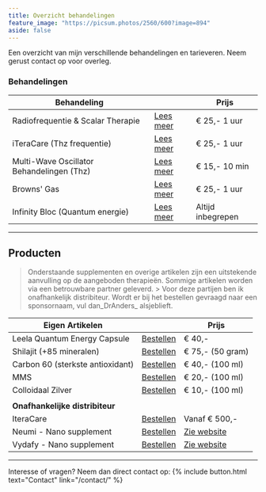 ```yaml
---
title: Overzicht behandelingen
feature_image: "https://picsum.photos/2560/600?image=894"
aside: false
---
```


Een overzicht van mijn verschillende behandelingen en tarieveren. Neem gerust contact op voor overleg.

### Behandelingen

| **Behandeling**                            	|                         	|  **Prijs**        |
|-------------------------------------------	|------------------------	  |-----------------	|
| Radiofrequentie & Scalar Therapie         	| [Lees meer](http://#/)  	| € 25,- 1 uur    	|
| iTeraCare (Thz frequentie)                	| [Lees meer](http://#/) 	  | € 25,- 1 uur    	|
| Multi-Wave Oscillator Behandelingen (Thz) 	| [Lees meer](http://#/](https://dokteranders.com/blog/multiwave/2023/06/12/Over-de-MWO/))   	| € 15,- 10 min   	|
| Browns' Gas                               	| [Lees meer](http://#/) 	  | € 25,- 1 uur    	|
| Infinity Bloc (Quantum energie)           	| [Lees meer](http://#/) 	  | Altijd inbegrepen 	|

---

## Producten

> Onderstaande supplementen en overige artikelen zijn een uitstekende aanvulling op de aangeboden therapieën. Sommige artikelen worden via een betrouwbare partner geleverd. > Voor deze partijen ben ik onafhankelijk distribiteur. Wordt er bij het bestellen gevraagd naar een sponsornaam, vul dan_DrAnders_ alsjeblieft.

| **Eigen Artikelen**                         |                         	|  **Prijs**        |
|-------------------------------------------	|------------------------	  |-----------------	|
| Leela Quantum Energy Capsule    	          | [Bestellen](#/contact/)                               | € 40,-          	|
| Shilajit (+85 mineralen)                  	| [Bestellen](#/contact/)                               | € 75,- (50 gram)	|
| Carbon 60 (sterkste antioxidant)            | [Bestellen](#/contact/)                             	| € 40,- (100 ml)  	|                 	
| MMS                                         | [Bestellen](#/contact/)                             	| € 20,- (100 ml)  	| 
| Colloidaal Zilver                           | [Bestellen](#/contact/)                             	| € 10,- (100 ml)  	| 
|                                                      	|                 	|
| **Onafhankelijke distribiteur** 	          |                                                      	|                 	|
| IteraCare                       	          | [Bestellen](https://www.thzforyou.nl/producten-thz/) 	| Vanaf € 500,-   	|
| Neumi - Nano supplement                    	| [Bestellen](https://dokteranders.neumi.com/)         	| [Zie website](https://dokteranders.neumie.com/)     	|
| Vydafy - Nano supplement        	          | [Bestellen](https://vidafyglobal.com/dranders)       	| [Zie website](https://vidafyglobal.com/dranders) 

---

Interesse of vragen? Neem dan direct contact op: 
{% include button.html text="Contact" link="/contact/" %}
